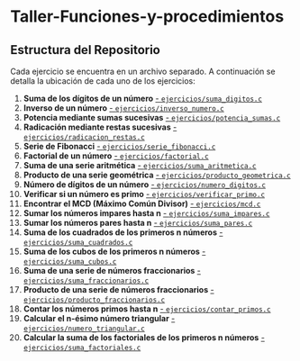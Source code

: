# Taller-Funciones-y-procedimientos

## Estructura del Repositorio

Cada ejercicio se encuentra en un archivo separado. A continuación se detalla la ubicación de cada uno de los ejercicios:

1. **Suma de los dígitos de un número**
[ - `ejercicios/suma_digitos.c`
](https://github.com/eduardocaizaluisa/Taller-Funciones-y-procedimientos/blob/main/funciones/suma_digitos.c)
2. **Inverso de un número**
[   - `ejercicios/inverso_numero.c`
](https://github.com/eduardocaizaluisa/Taller-Funciones-y-procedimientos/blob/main/funciones/inverso_numero.c)
3. **Potencia mediante sumas sucesivas**
[   - `ejercicios/potencia_sumas.c`
](https://github.com/eduardocaizaluisa/Taller-Funciones-y-procedimientos/blob/main/funciones/potencia_sumas.c)
4. **Radicación mediante restas sucesivas**
[   - `ejercicios/radicacion_restas.c`
](https://github.com/eduardocaizaluisa/Taller-Funciones-y-procedimientos/blob/main/funciones/radicacion_restas.c)
5. **Serie de Fibonacci**
[   - `ejercicios/serie_fibonacci.c`
](https://github.com/eduardocaizaluisa/Taller-Funciones-y-procedimientos/blob/main/funciones/serie_fibonacci.c)
6. **Factorial de un número**
[   - `ejercicios/factorial.c`
](https://github.com/eduardocaizaluisa/Taller-Funciones-y-procedimientos/blob/main/funciones/factorial.c)
7. **Suma de una serie aritmética**
[   - `ejercicios/suma_aritmetica.c`
](https://github.com/eduardocaizaluisa/Taller-Funciones-y-procedimientos/blob/main/funciones/suma_aritmetica.c)
8. **Producto de una serie geométrica**
[   - `ejercicios/producto_geometrica.c`
](https://github.com/eduardocaizaluisa/Taller-Funciones-y-procedimientos/blob/main/funciones/producto_geometrica.c)
9. **Número de dígitos de un número**
[   - `ejercicios/numero_digitos.c`
](https://github.com/eduardocaizaluisa/Taller-Funciones-y-procedimientos/blob/main/funciones/numero_digitos.c)
10. **Verificar si un número es primo**
[    - `ejercicios/verificar_primo.c`
](https://github.com/eduardocaizaluisa/Taller-Funciones-y-procedimientos/blob/main/funciones/verificar_primo.c)
11. **Encontrar el MCD (Máximo Común Divisor)**
[    - `ejercicios/mcd.c`
](https://github.com/eduardocaizaluisa/Taller-Funciones-y-procedimientos/blob/main/funciones/mcd.c)
12. **Sumar los números impares hasta n**
[    - `ejercicios/suma_impares.c`
](https://github.com/eduardocaizaluisa/Taller-Funciones-y-procedimientos/blob/main/funciones/suma_impares.c)
13. **Sumar los números pares hasta n**
[    - `ejercicios/suma_pares.c`
](https://github.com/eduardocaizaluisa/Taller-Funciones-y-procedimientos/blob/main/funciones/suma_pares.c)
14. **Suma de los cuadrados de los primeros n números**
[    - `ejercicios/suma_cuadrados.c`
](https://github.com/eduardocaizaluisa/Taller-Funciones-y-procedimientos/blob/main/funciones/suma_cuadrados.c)
15. **Suma de los cubos de los primeros n números**
[    - `ejercicios/suma_cubos.c`
](https://github.com/eduardocaizaluisa/Taller-Funciones-y-procedimientos/blob/main/funciones/suma_cubos.c)
16. **Suma de una serie de números fraccionarios**
[    - `ejercicios/suma_fraccionarios.c`
](https://github.com/eduardocaizaluisa/Taller-Funciones-y-procedimientos/blob/main/funciones/suma_fraccionarios.c)
17. **Producto de una serie de números fraccionarios**
[    - `ejercicios/producto_fraccionarios.c`
](https://github.com/eduardocaizaluisa/Taller-Funciones-y-procedimientos/blob/main/funciones/producto_fraccionarios.c)
18. **Contar los números primos hasta n**
[    - `ejercicios/contar_primos.c`
](https://github.com/eduardocaizaluisa/Taller-Funciones-y-procedimientos/blob/main/funciones/contar_primos.c)
19. **Calcular el n-ésimo número triangular**
[    - `ejercicios/numero_triangular.c`
](https://github.com/eduardocaizaluisa/Taller-Funciones-y-procedimientos/blob/main/funciones/numero_triangular.c)
20. **Calcular la suma de los factoriales de los primeros n números**
[    - `ejercicios/suma_factoriales.c`
](https://github.com/eduardocaizaluisa/Taller-Funciones-y-procedimientos/blob/main/funciones/suma_factoriales.c)

